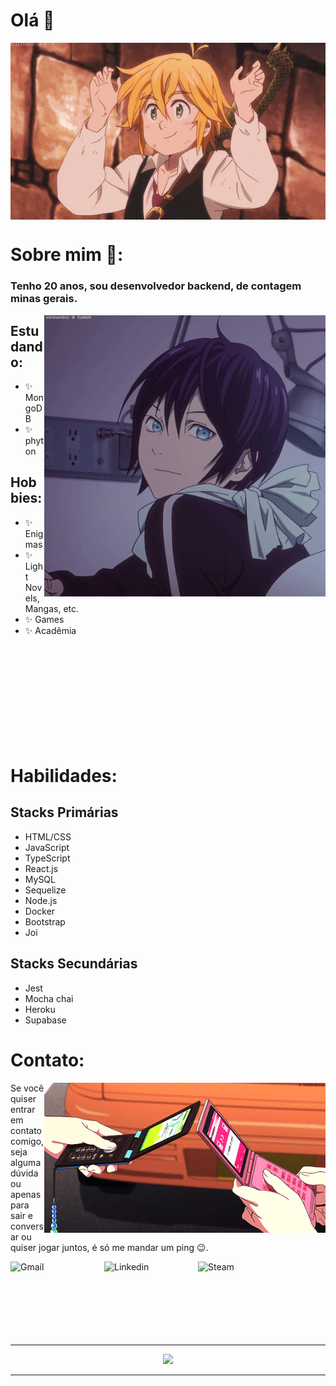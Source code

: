 # Olá 👋

<div align="center">
<img hight="300" width="700" alt="GIF" align="center" src="assets/gifs/208593.gif">
</div>

# Sobre mim 💬:

### Tenho 20 anos, sou desenvolvedor backend, de contagem minas gerais.

<img hight="450" width="450" alt="GIF" align="right" src="assets/gifs/13626.gif">

## Estudando:

- ✨ MongoDB
- ✨ phyton

## Hobbies: 

- ✨ Enigmas
- ✨ Light Novels, Mangas, etc.
- ✨ Games
- ✨ Acadêmia

</br>
</br>
</br>
</br>
</br>
</br>
</br>
</br>
</br>

# Habilidades:

## Stacks Primárias

- HTML/CSS
- JavaScript
- TypeScript
- React.js
- MySQL
- Sequelize
- Node.js
- Docker
- Bootstrap
- Joi
<!-- - Conhecimento de Design Patterns, Orientação a Objetos, Clean Code e boas práticas de programação;
- Mobile First;
- MVP/MVVM/Clean Architecture;
- Integração com Api REST
- CI/CD;
 - Testes unitários
- TDD 
- ORM, ODM -->


## Stacks Secundárias

- Jest
- Mocha chai
- Heroku
- Supabase

# Contato:
<p>
 <img hight="320" width="450" align="right" alt="GIF" src="assets/gifs/email.gif">

Se você quiser entrar em contato comigo, seja alguma dúvida ou apenas para sair e conversar ou quiser jogar juntos, é só me mandar um ping 😉.

 <a href="mailto:df828316@gmail.com">
  <img align="left" alt="Gmail" width="150" hight="100" src="https://github.com/datavinny/datavinny/blob/master/assets/icons/gmail.png" />
 </a>
 
 <a href="https://www.linkedin.com/in/davifreitass/">
   <img align="left" alt="Linkedin" width="150" hight="100" src="https://github.com/datavinny/datavinny/blob/master/assets/icons/linkedin.png" />
 </a>
 
 <a href="https://steamcommunity.com/id/marrastral/">
   <img align="left" alt="Steam" width="150" hight="100" src="https://github.com/datavinny/datavinny/blob/master/assets/icons/steam.png" />
 </a>
</p>
 
</br></br></br>
</br></br></br>
</br>
*************
<p align="center" >  
  <a href="https://github.com/datavinny/github-readme-stats"> 
    <img  src="https://github-readme-stats.vercel.app/api?username=datavinny&&show_icons=true&theme=radical"/>
  </a>
 </p>

*************
